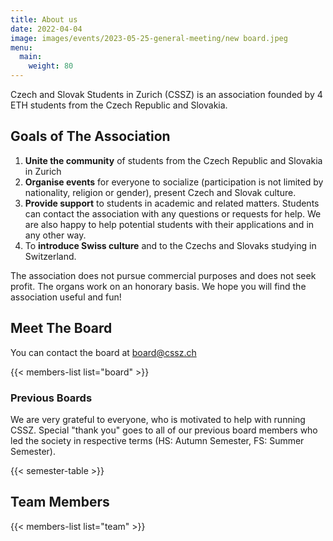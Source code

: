 ```yaml
---
title: About us
date: 2022-04-04
image: images/events/2023-05-25-general-meeting/new board.jpeg
menu:
  main:
    weight: 80
---
```


Czech and Slovak Students in Zurich (CSSZ) is an association founded by 4 ETH students from the Czech Republic and Slovakia. 

## Goals of The Association 

1. **Unite the community** of students from the Czech Republic and Slovakia in Zurich 
2. **Organise events** for everyone to socialize (participation is not limited by nationality, religion or gender), present Czech and Slovak culture. 
3. **Provide support** to students in academic and related matters. Students can contact the association with any questions or requests for help. We are also happy to help potential students with their applications and in any other way.
4. To **introduce Swiss culture** and to the Czechs and Slovaks studying in Switzerland.

The association does not pursue commercial purposes and does not seek profit. The organs work on an honorary basis.
We hope you will find the association useful and fun!

## Meet The Board

You can contact the board at board@cssz.ch

{{< members-list list="board" >}}

### Previous Boards
We are very grateful to everyone, who is motivated to help with running CSSZ. Special "thank you" goes to all of our previous board members who led the society in respective terms (HS: Autumn Semester, FS: Summer Semester). 

{{< semester-table >}}

## Team Members

{{< members-list list="team" >}}
